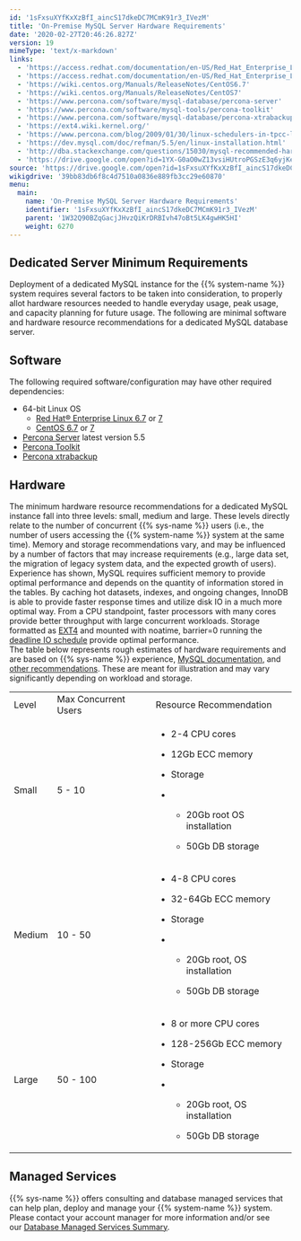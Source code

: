 ```yaml
---
id: '1sFxsuXYfKxXzBfI_aincS17dkeDC7MCmK91r3_IVezM'
title: 'On-Premise MySQL Server Hardware Requirements'
date: '2020-02-27T20:46:26.827Z'
version: 19
mimeType: 'text/x-markdown'
links:
  - 'https://access.redhat.com/documentation/en-US/Red_Hat_Enterprise_Linux/6/html/6.7_Release_Notes/'
  - 'https://access.redhat.com/documentation/en-US/Red_Hat_Enterprise_Linux/7/index.html'
  - 'https://wiki.centos.org/Manuals/ReleaseNotes/CentOS6.7'
  - 'https://wiki.centos.org/Manuals/ReleaseNotes/CentOS7'
  - 'https://www.percona.com/software/mysql-database/percona-server'
  - 'https://www.percona.com/software/mysql-tools/percona-toolkit'
  - 'https://www.percona.com/software/mysql-database/percona-xtrabackup'
  - 'https://ext4.wiki.kernel.org/'
  - 'https://www.percona.com/blog/2009/01/30/linux-schedulers-in-tpcc-like-benchmark/'
  - 'https://dev.mysql.com/doc/refman/5.5/en/linux-installation.html'
  - 'http://dba.stackexchange.com/questions/15030/mysql-recommended-hardware'
  - 'https://drive.google.com/open?id=1YX-G0aO0wZ13vsiHUtroPGSzE3q6yjKeLdzgX3fvMrs'
source: 'https://drive.google.com/open?id=1sFxsuXYfKxXzBfI_aincS17dkeDC7MCmK91r3_IVezM'
wikigdrive: '39bb83db6f8c4d7510a0836e889fb3cc29e60870'
menu:
  main:
    name: 'On-Premise MySQL Server Hardware Requirements'
    identifier: '1sFxsuXYfKxXzBfI_aincS17dkeDC7MCmK91r3_IVezM'
    parent: '1W32Q90BZqGacjJHvzQiKrDRBIvh47oBt5LK4gwHK5HI'
    weight: 6270
---
```

## **Dedicated Server Minimum Requirements**  
  
Deployment of a dedicated MySQL instance for the {{% system-name %}} system requires several factors to be taken into consideration, to properly allot hardware resources needed to handle everyday usage, peak usage, and capacity planning for future usage. The following are minimal software and hardware resource recommendations for a dedicated MySQL database server.
  
## **Software**  
  
The following required software/configuration may have other required dependencies:
* 64-bit Linux OS
   * [Red Hat® Enterprise Linux 6.7](https://access.redhat.com/documentation/en-US/Red_Hat_Enterprise_Linux/6/html/6.7_Release_Notes/) or [7](https://access.redhat.com/documentation/en-US/Red_Hat_Enterprise_Linux/7/index.html)
   * [CentOS 6.7](https://wiki.centos.org/Manuals/ReleaseNotes/CentOS6.7) or [7](https://wiki.centos.org/Manuals/ReleaseNotes/CentOS7)
* [Percona Server](https://www.percona.com/software/mysql-database/percona-server) latest version 5.5
* [Percona Toolkit](https://www.percona.com/software/mysql-tools/percona-toolkit)
* [Percona xtrabackup](https://www.percona.com/software/mysql-database/percona-xtrabackup)
  
## **Hardware**  
  
The minimum hardware resource recommendations for a dedicated MySQL instance fall into three levels: small, medium and large. These levels directly relate to the number of concurrent {{% sys-name %}} users (i.e., the number of users accessing the {{% system-name %}} system at the same time). Memory and storage recommendations vary, and may be influenced by a number of factors that may increase requirements (e.g., large data set, the migration of legacy system data, and the expected growth of users).  
Experience has shown, MySQL requires sufficient memory to provide optimal performance and depends on the quantity of information stored in the tables. By caching hot datasets, indexes, and ongoing changes, InnoDB is able to provide faster response times and utilize disk IO in a much more optimal way. From a CPU standpoint, faster processors with many cores provide better throughput with large concurrent workloads. Storage formatted as [EXT4](https://ext4.wiki.kernel.org/) and mounted with noatime, barrier=0 running the [deadline IO schedule](https://www.percona.com/blog/2009/01/30/linux-schedulers-in-tpcc-like-benchmark/) provide optimal performance.  
The table below represents rough estimates of hardware requirements and are based on {{% sys-name %}} experience, [MySQL documentation](https://dev.mysql.com/doc/refman/5.5/en/linux-installation.html), and [other recommendations](http://dba.stackexchange.com/questions/15030/mysql-recommended-hardware). These are meant for illustration and may vary significantly depending on workload and storage.

<table>
<tr>
<td>Level</td>
<td>Max Concurrent Users</td>
<td>Resource Recommendation</td>
</tr>
<tr>
<td>Small</td>
<td>5 - 10</td>
<td><ul><li><p>2-4 CPU cores</p></li><li><p>12Gb ECC memory</p></li><li><p>Storage</p></li></ul><ul><li><ul><li><p>20Gb root OS installation</p></li><li><p>50Gb DB storage</p></li></ul></li></ul></td>
</tr>
<tr>
<td>Medium</td>
<td>10 - 50</td>
<td><ul><li><p>4-8 CPU cores</p></li><li><p>32-64Gb ECC memory</p></li><li><p>Storage</p></li></ul><ul><li><ul><li><p>20Gb root, OS installation</p></li><li><p>50Gb DB storage</p></li></ul></li></ul></td>
</tr>
<tr>
<td>Large</td>
<td>50 - 100</td>
<td><ul><li><p>8 or more CPU cores</p></li><li><p>128-256Gb ECC memory</p></li><li><p>Storage</p></li></ul><ul><li><ul><li><p>20Gb root, OS installation</p></li><li><p>50Gb DB storage</p></li></ul></li></ul></td>
</tr>

</table>
  
## **Managed Services**  
  
{{% sys-name %}} offers consulting and database managed services that can help plan, deploy and manage your {{% system-name %}} system. Please contact your account manager for more information and/or see our [Database Managed Services Summary](https://drive.google.com/open?id=1YX-G0aO0wZ13vsiHUtroPGSzE3q6yjKeLdzgX3fvMrs).
